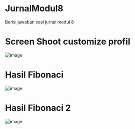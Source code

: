 # JurnalModul8
Berisi jawaban soal jurnal modul 8
# **Screen Shoot customize profil**
![image](https://user-images.githubusercontent.com/37763772/38008450-f1430d06-3278-11e8-8ff7-87f783d48d82.png)

# **Hasil Fibonaci**
![image](https://user-images.githubusercontent.com/37763772/38008424-c6b7e840-3278-11e8-97c9-0d4e3fa05c79.png)

# **Hasil Fibonaci 2**
![image](https://user-images.githubusercontent.com/37763772/38008473-16200b88-3279-11e8-91c5-4eb278077b11.png)

